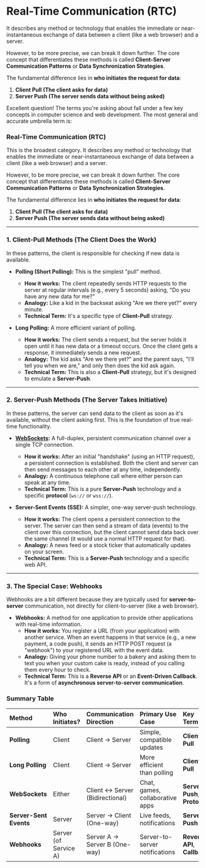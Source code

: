 # Real-Time Communication (RTC)
It describes any method or technology that enables the immediate or near-instantaneous exchange of data between a client (like a web browser) and a server.

However, to be more precise, we can break it down further. The core concept that differentiates these methods is called **Client-Server Communication Patterns** or **Data Synchronization Strategies**.

The fundamental difference lies in **who initiates the request for data**:

1.  **Client Pull (The client asks for data)**
2.  **Server Push (The server sends data without being asked)**


Excellent question! The terms you're asking about fall under a few key concepts in computer science and web development. The most general and accurate umbrella term is:

### **Real-Time Communication (RTC)**

This is the broadest category. It describes any method or technology that enables the immediate or near-instantaneous exchange of data between a client (like a web browser) and a server.

However, to be more precise, we can break it down further. The core concept that differentiates these methods is called **Client-Server Communication Patterns** or **Data Synchronization Strategies**.

The fundamental difference lies in **who initiates the request for data**:

1.  **Client Pull (The client asks for data)**
2.  **Server Push (The server sends data without being asked)**

---

### 1. Client-Pull Methods (The Client Does the Work)

In these patterns, the client is responsible for checking if new data is available.

*   **Polling (Short Polling):** This is the simplest "pull" method.
    *   **How it works:** The client repeatedly sends HTTP requests to the server at regular intervals (e.g., every 5 seconds) asking, "Do you have any new data for me?"
    *   **Analogy:** Like a kid in the backseat asking "Are we there yet?" every minute.
    *   **Technical Term:** It's a specific type of **Client-Pull** strategy.

*   **Long Polling:** A more efficient variant of polling.
    *   **How it works:** The client sends a request, but the server holds it open until it has new data or a timeout occurs. Once the client gets a response, it immediately sends a new request.
    *   **Analogy:** The kid asks "Are we there yet?" and the parent says, "I'll tell you when we are," and only then does the kid ask again.
    *   **Technical Term:** This is also a **Client-Pull** strategy, but it's designed to emulate a **Server-Push**.

---

### 2. Server-Push Methods (The Server Takes Initiative)

In these patterns, the server can send data to the client as soon as it's available, without the client asking first. This is the foundation of true real-time functionality.

*   **[WebSockets](../Networking/WebSockets.md):** A full-duplex, persistent communication channel over a single TCP connection.
    *   **How it works:** After an initial "handshake" (using an HTTP request), a persistent connection is established. Both the client and server can then send messages to each other at any time, independently.
    *   **Analogy:** A continuous telephone call where either person can speak at any time.
    *   **Technical Term:** This is a pure **Server-Push** technology and a specific **protocol** (``ws://`` or ``wss://``).

*   **Server-Sent Events (SSE):** A simpler, one-way server-push technology.
    *   **How it works:** The client opens a persistent connection to the server. The server can then send a stream of data (events) to the client over this connection, but the client cannot send data back over the same channel (it would use a normal HTTP request for that).
    *   **Analogy:** A news feed or a stock ticker that automatically updates on your screen.
    *   **Technical Term:** This is a **Server-Push** technology and a specific web API.

---

### 3. The Special Case: Webhooks

Webhooks are a bit different because they are typically used for **server-to-server** communication, not directly for client-to-server (like a web browser).

*   **Webhooks:** A method for one application to provide other applications with real-time information.
    *   **How it works:** You register a URL (from your application) with another service. When an event happens in that service (e.g., a new payment, a code push), it sends an HTTP POST request (a "webhook") to your registered URL with the event data.
    *   **Analogy:** Giving your phone number to a bakery and asking them to text you when your custom cake is ready, instead of you calling them every hour to check.
    *   **Technical Term:** This is a **Reverse API** or an **Event-Driven Callback**. It's a form of **asynchronous server-to-server communication**.

### Summary Table

| Method | Who Initiates? | Communication Direction | Primary Use Case | Key Term |
| :--- | :--- | :--- | :--- | :--- |
| **Polling** | Client | Client → Server | Simple, compatible updates | **Client-Pull** |
| **Long Polling** | Client | Client → Server | More efficient than polling | **Client-Pull** |
| **WebSockets** | Either | Client ↔ Server (Bidirectional) | Chat, games, collaborative apps | **Server-Push**, **Protocol** |
| **Server-Sent Events** | Server | Server → Client (One-way) | Live feeds, notifications | **Server-Push** |
| **Webhooks** | Server (of Service A) | Server A → Server B (One-way) | Server-to-server notifications | **Reverse API**, **Callback** |
